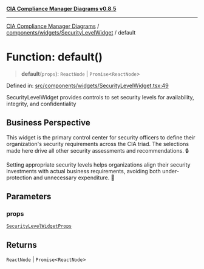 [**CIA Compliance Manager Diagrams v0.8.5**](../../../../README.md)

***

[CIA Compliance Manager Diagrams](../../../../modules.md) / [components/widgets/SecurityLevelWidget](../README.md) / default

# Function: default()

> **default**(`props`): `ReactNode` \| `Promise`\<`ReactNode`\>

Defined in: [src/components/widgets/SecurityLevelWidget.tsx:49](https://github.com/Hack23/cia-compliance-manager/blob/eca22610f41e5f6b6c0cece88769b1ffbe9db4bd/src/components/widgets/SecurityLevelWidget.tsx#L49)

SecurityLevelWidget provides controls to set security levels for availability, integrity, and confidentiality

## Business Perspective

This widget is the primary control center for security officers to define
their organization's security requirements across the CIA triad. The selections
made here drive all other security assessments and recommendations. 🔒

Setting appropriate security levels helps organizations align their security
investments with actual business requirements, avoiding both under-protection
and unnecessary expenditure. 💼

## Parameters

### props

[`SecurityLevelWidgetProps`](../interfaces/SecurityLevelWidgetProps.md)

## Returns

`ReactNode` \| `Promise`\<`ReactNode`\>
